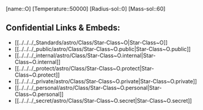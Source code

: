 ﻿---
confidential: public
isDeleted: false
isReadOnly: false
SpocWebEntityId: 28187
tags:
- astro/StarClass
type: StarClass
---

[name::O]
[Temperature::50000]
[Radius-sol::0]
[Mass-sol::60]




## Confidential Links & Embeds: 
- [[../../../_Standards/astro/Class/Star-Class~O|Star-Class~O]] 
- [[../../../_public/astro/Class/Star-Class~O.public|Star-Class~O.public]] 
- [[../../../_internal/astro/Class/Star-Class~O.internal|Star-Class~O.internal]] 
- [[../../../_protect/astro/Class/Star-Class~O.protect|Star-Class~O.protect]] 
- [[../../../_private/astro/Class/Star-Class~O.private|Star-Class~O.private]] 
- [[../../../_personal/astro/Class/Star-Class~O.personal|Star-Class~O.personal]] 
- [[../../../_secret/astro/Class/Star-Class~O.secret|Star-Class~O.secret]]

